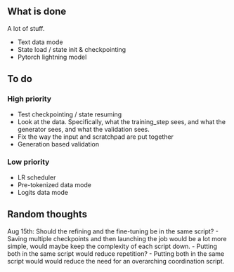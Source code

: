 ## What is done
A lot of stuff. 
 - Text data mode 
 - State load / state init & checkpointing
 - Pytorch lightning model

## To do
### High priority
 - Test checkpointing / state resuming
 - Look at the data. Specifically, what the training_step sees, and what the generator sees, and what the validation sees.
 - Fix the way the input and scratchpad are put together
 - Generation based validation

### Low priority
 - LR scheduler
 - Pre-tokenized data mode
 - Logits data mode

 ## Random thoughts
 Aug 15th:
    Should the refining and the fine-tuning be in the same script? 
     - Saving multiple checkpoints and then launching the job would be a lot more simple, would maybe keep the complexity of each script down.
     - Putting both in the same script would reduce repetition? 
     - Putting both in the same script would would reduce the need for an overarching coordination script.